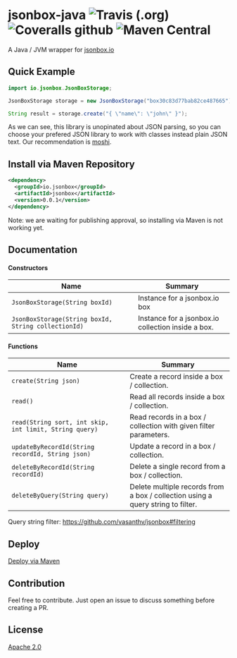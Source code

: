# jsonbox-java ![Travis (.org)](https://img.shields.io/travis/leonardiwagner/jsonbox-java?style=flat-square) ![Coveralls github](https://img.shields.io/coveralls/github/leonardiwagner/jsonbox-java?style=flat-square) ![Maven Central](https://img.shields.io/maven-central/v/io.jsonbox/jsonbox?style=flat-square)
A Java / JVM wrapper for [jsonbox.io](https://jsonbox.io)

## Quick Example
```java
import io.jsonbox.JsonBoxStorage;

JsonBoxStorage storage = new JsonBoxStorage("box30c83d77bab82ce487665");

String result = storage.create("{ \"name\": \"john\" }");
```

As we can see, this library is unopinated about JSON parsing, so you can choose your prefered JSON library to work with classes instead plain JSON text. Our recommendation is [moshi](https://github.com/square/moshi#moshi).

## Install via Maven Repository
```xml
<dependency>
  <groupId>io.jsonbox</groupId>
  <artifactId>jsonbox</artifactId>
  <version>0.0.1</version>
</dependency>
```
Note: we are waiting for publishing approval, so installing via Maven is not working yet.
## Documentation

#### Constructors

| Name | Summary |
|-----|---|
|`JsonBoxStorage(String boxId)`                       | Instance for a jsonbox.io box |
|`JsonBoxStorage(String boxId, String collectionId)`  | Instance for a jsonbox.io collection inside a box. |

#### Functions

| Name | Summary |
|-----|---|
|`create(String json)`                       | Create a record inside a box / collection. |
|`read()`  | Read all records inside a box / collection. |
|`read(String sort, int skip, int limit, String query)`  | Read records in a box / collection with given filter parameters. |
|`updateByRecordId(String recordId, String json)`  | Update a record in a box / collection. |
|`deleteByRecordId(String recordId)` | Delete a single record from a box / collection. |
|`deleteByQuery(String query)` | Delete multiple records from a box / collection using a query string to filter. |

Query string filter: https://github.com/vasanthv/jsonbox#filtering


## Deploy

[Deploy via Maven](https://github.com/leonardiwagner/jsonbox/wiki/Maven-Deploy)

## Contribution

Feel free to contribute. Just open an issue to discuss something before creating a PR.

## License

[Apache 2.0][apache-license]

[apache-license]:./LICENSE
